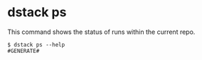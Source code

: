 # dstack ps

This command shows the status of runs within the current repo.

<div class="termy">

```shell
$ dstack ps --help
#GENERATE#
```

</div>